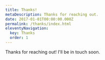 ```yaml
---
title: Thanks!
metaDescription: Thanks for reaching out.
date: 2017-01-01T00:00:00.000Z
permalink: /thanks/index.html
eleventyNavigation:
  key: Thanks
  order: 1
---
```

Thanks for reaching out! I'll be in touch soon.
